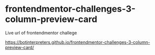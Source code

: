 # frontendmentor-challenges-3-column-preview-card

Live url of frontendmentor challege

https://botinterpreters.github.io/frontendmentor-challenges-3-column-preview-card/
